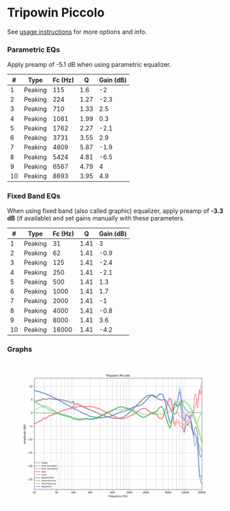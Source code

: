 # Tripowin Piccolo
See [usage instructions](https://github.com/jaakkopasanen/AutoEq#usage) for more options and info.

### Parametric EQs
Apply preamp of -5.1 dB when using parametric equalizer.

|   # | Type    |   Fc (Hz) |    Q |   Gain (dB) |
|-----|---------|-----------|------|-------------|
|   1 | Peaking |       115 | 1.6  |        -2   |
|   2 | Peaking |       224 | 1.27 |        -2.3 |
|   3 | Peaking |       710 | 1.33 |         2.5 |
|   4 | Peaking |      1081 | 1.99 |         0.3 |
|   5 | Peaking |      1762 | 2.27 |        -2.1 |
|   6 | Peaking |      3731 | 3.55 |         2.9 |
|   7 | Peaking |      4809 | 5.87 |        -1.9 |
|   8 | Peaking |      5424 | 4.81 |        -6.5 |
|   9 | Peaking |      6567 | 4.79 |         4   |
|  10 | Peaking |      8693 | 3.95 |         4.9 |

### Fixed Band EQs
When using fixed band (also called graphic) equalizer, apply preamp of **-3.3 dB** (if available) and set gains manually with these parameters.

|   # | Type    |   Fc (Hz) |    Q |   Gain (dB) |
|-----|---------|-----------|------|-------------|
|   1 | Peaking |        31 | 1.41 |         3   |
|   2 | Peaking |        62 | 1.41 |        -0.9 |
|   3 | Peaking |       125 | 1.41 |        -2.4 |
|   4 | Peaking |       250 | 1.41 |        -2.1 |
|   5 | Peaking |       500 | 1.41 |         1.3 |
|   6 | Peaking |      1000 | 1.41 |         1.7 |
|   7 | Peaking |      2000 | 1.41 |        -1   |
|   8 | Peaking |      4000 | 1.41 |        -0.8 |
|   9 | Peaking |      8000 | 1.41 |         3.6 |
|  10 | Peaking |     16000 | 1.41 |        -4.2 |

### Graphs
![](./Tripowin%20Piccolo.png)
